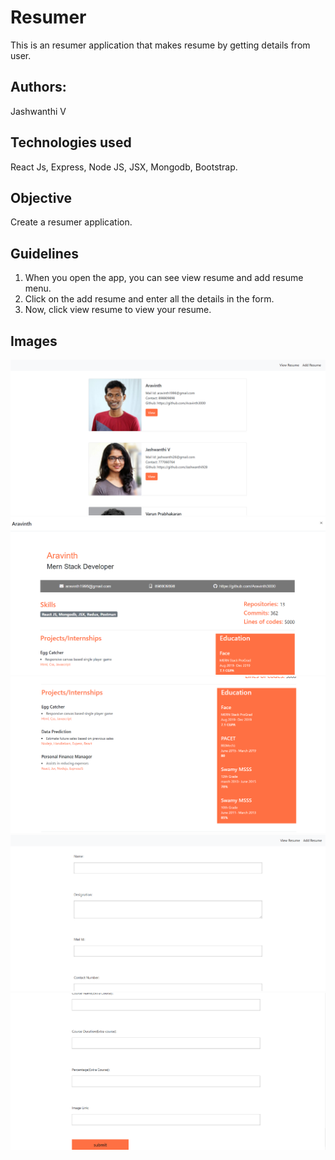 # Resumer
This is an resumer application that makes resume by getting details from user.

## Authors:
Jashwanthi V

## Technologies used
React Js, Express, Node JS, JSX, Mongodb, Bootstrap.

## Objective
Create a resumer application.

## Guidelines
1. When you open the app, you can see view resume and add resume menu.
2. Click on the add resume and enter all the details in the form.
3. Now, click view resume to view your resume.

## Images

![viewresume](Images/viewresume.PNG)
![resumefirstpage](Images/resumefirstpage.PNG)
![resumesecondpage](Images/resumesecond.PNG)
![form](Images/formfirst.PNG)
![form](Images/formsecond.PNG)
